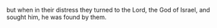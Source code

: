 but when in their distress they turned to the Lord, the God of Israel, and sought him, he was found by them.
